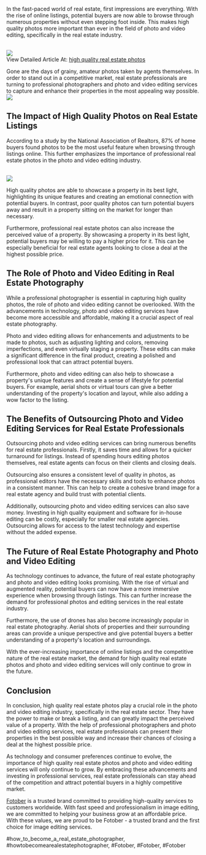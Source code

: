 <p>In the fast-paced world of real estate, first impressions are everything. With the rise of online listings, potential buyers are now able to browse through numerous properties without even stepping foot inside. This makes high quality photos more important than ever in the field of photo and video editing, specifically in the real estate industry.</p><br><img src="https://fotober.com/_next/image?url=https%3A%2F%2Fapi-fotober.fotober.com%2Fassets%2F382beb6c-dd60-4f40-9d8a-618399dee6f1&w=828&q=75"></br>
View Detailed Article At: <a href="https://fotober.com/high-quality-real-estate-photos">high quality real estate photos</a><p>Gone are the days of grainy, amateur photos taken by agents themselves. In order to stand out in a competitive market, real estate professionals are turning to professional photographers and photo and video editing services to capture and enhance their properties in the most appealing way possible.<br><img src="https://api-fotober.fotober.com/assets/dee482cf-ce7f-4be0-80d0-c2d90c4bf81a.jpg?width=1509&height=1004"></br><h2>The Impact of High Quality Photos on Real Estate Listings</h2><p>According to a study by the National Association of Realtors, 87% of home buyers found photos to be the most useful feature when browsing through listings online. This further emphasizes the importance of professional real estate photos in the photo and video editing industry.</p><br><img src="https://api-fotober.fotober.com/assets/37a4cc35-aaac-4edf-8f73-b1a2b47c01e4.jpg?width=1504&height=1001"></br><p>High quality photos are able to showcase a property in its best light, highlighting its unique features and creating an emotional connection with potential buyers. In contrast, poor quality photos can turn potential buyers away and result in a property sitting on the market for longer than necessary.<p>Furthermore, professional real estate photos can also increase the perceived value of a property. By showcasing a property in its best light, potential buyers may be willing to pay a higher price for it. This can be especially beneficial for real estate agents looking to close a deal at the highest possible price.</p><h2>The Role of Photo and Video Editing in Real Estate Photography</h2><p>While a professional photographer is essential in capturing high quality photos, the role of photo and video editing cannot be overlooked. With the advancements in technology, photo and video editing services have become more accessible and affordable, making it a crucial aspect of real estate photography.<p>Photo and video editing allows for enhancements and adjustments to be made to photos, such as adjusting lighting and colors, removing imperfections, and even virtually staging a property. These edits can make a significant difference in the final product, creating a polished and professional look that can attract potential buyers.</p><p>Furthermore, photo and video editing can also help to showcase a property's unique features and create a sense of lifestyle for potential buyers. For example, aerial shots or virtual tours can give a better understanding of the property's location and layout, while also adding a wow factor to the listing.</p><h2>The Benefits of Outsourcing Photo and Video Editing Services for Real Estate Professionals</h2><p>Outsourcing photo and video editing services can bring numerous benefits for real estate professionals. Firstly, it saves time and allows for a quicker turnaround for listings. Instead of spending hours editing photos themselves, real estate agents can focus on their clients and closing deals.</p><p>Outsourcing also ensures a consistent level of quality in photos, as professional editors have the necessary skills and tools to enhance photos in a consistent manner. This can help to create a cohesive brand image for a real estate agency and build trust with potential clients.</p><p>Additionally, outsourcing photo and video editing services can also save money. Investing in high quality equipment and software for in-house editing can be costly, especially for smaller real estate agencies. Outsourcing allows for access to the latest technology and expertise without the added expense.</p><h2>The Future of Real Estate Photography and Photo and Video Editing</h2><p>As technology continues to advance, the future of real estate photography and photo and video editing looks promising. With the rise of virtual and augmented reality, potential buyers can now have a more immersive experience when browsing through listings. This can further increase the demand for professional photos and editing services in the real estate industry.</p><p>Furthermore, the use of drones has also become increasingly popular in real estate photography. Aerial shots of properties and their surrounding areas can provide a unique perspective and give potential buyers a better understanding of a property's location and surroundings.</p><p>With the ever-increasing importance of online listings and the competitive nature of the real estate market, the demand for high quality real estate photos and photo and video editing services will only continue to grow in the future.</p><h2>Conclusion</h2><p>In conclusion, high quality real estate photos play a crucial role in the photo and video editing industry, specifically in the real estate sector. They have the power to make or break a listing, and can greatly impact the perceived value of a property. With the help of professional photographers and photo and video editing services, real estate professionals can present their properties in the best possible way and increase their chances of closing a deal at the highest possible price.</p><p>As technology and consumer preferences continue to evolve, the importance of high quality real estate photos and photo and video editing services will only continue to grow. By embracing these advancements and investing in professional services, real estate professionals can stay ahead of the competition and attract potential buyers in a highly competitive market.</p><p><a href="https://fotober.com/">Fotober</a> is a trusted brand committed to providing high-quality services to customers worldwide. With fast speed and professionalism in image editing, we are committed to helping your business grow at an affordable price. With these values, we are proud to be Fotober - a trusted brand and the first choice for image editing services.</p>
#how_to_become_a_real_estate_photographer, #howtobecomearealestatephotographer, #Fotober, #Fotober, #Fotober
